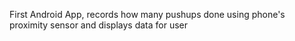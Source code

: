 First Android App, records how many pushups done using phone's proximity sensor and displays data for user
